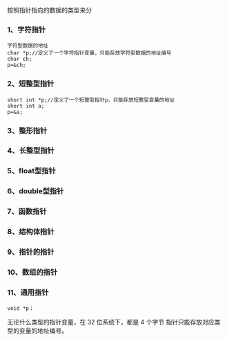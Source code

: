 按照指针指向的数据的类型来分

### 1、字符指针
```
字符型数据的地址
char *p;//定义了一个字符指针变量，只能存放字符型数据的地址编号
char ch;
p=&ch;
```

### 2、短整型指针
```
short int *p;//定义了一个短整型指针p，只能存放短整型变量的地址
short int a;
p=&a;
```

### 3、整形指针

### 4、长整型指针


### 5、float型指针

### 6、double型指针

### 7、函数指针

### 8、结构体指针

### 9、指针的指针

### 10、数组的指针

### 11、通用指针

```
void *p；
```
无论什么类型的指针变量，在 32 位系统下，都是 4 个字节
指针只能存放对应类型的变量的地址编号。